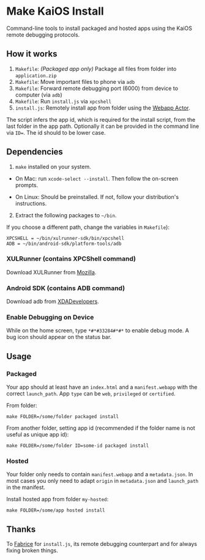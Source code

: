 # Make KaiOS Install

Command-line tools to install packaged and hosted apps using the KaiOS remote debugging protocols.

## How it works

1. `Makefile`: *(Packaged app only)* Package all files from folder into `application.zip`
2. `Makefile`: Move important files to phone via `adb`
3. `Makefile`: Forward remote debugging port (6000) from device to computer (via `adb`)
4. `Makefile`: Run `install.js` via `xpcshell`
5. `install.js`: Remotely install app from folder using the [Webapp Actor](http://mxr.mozilla.org/mozilla-central/source/b2g/chrome/content/dbg-webapps-actors.js).

The script infers the app id, which is required for the install script, from the last folder in the app path. Optionally it can be provided in the command line via `ID=`. The id should to be lower case.

## Dependencies

1. `make` installed on your system.

- On Mac: run `xcode-select --install`. Then follow the on-screen prompts.

- On Linux: Should be preinstalled. If not, follow your distribution's instructions.

2. Extract the following packages to `~/bin`.

If you choose a different path, change the variables in `Makefile`):

	XPCSHELL = ~/bin/xulrunner-sdk/bin/xpcshell
	ADB = ~/bin/android-sdk/platform-tools/adb

### XULRunner (contains XPCShell command)

Download XULRunner from [Mozilla](http://ftp.mozilla.org/pub/mozilla.org/xulrunner/releases/18.0.2/sdk/).

### Android SDK (contains ADB command)

Download adb from [XDADevelopers](https://www.xda-developers.com/install-adb-windows-macos-linux/).

### Enable Debugging on Device

While on the home screen, type `*#*#33284#*#*` to enable debug mode. A bug icon should appear on the status bar.

## Usage

### Packaged

Your app should at least have an `index.html` and a `manifest.webapp` with the correct `launch_path`. App `type` can be `web`, `privileged` or `certified`.

From folder:

	make FOLDER=/some/folder packaged install

From another folder, setting app id (recommended if the folder name is not useful as unique app id):

	make FOLDER=/some/folder ID=some-id packaged install

### Hosted

Your folder only needs to contain `manifest.webapp` and a `metadata.json`. In most cases you only need to adapt `origin` in `metadata.json` and `launch_path` in the manifest.

Install hosted app from folder `my-hosted`:

	make FOLDER=/some/app hosted install

## Thanks

To [Fabrice](https://github.com/fabricedesre) for `install.js`, its remote debugging counterpart and for always fixing broken things.
